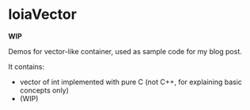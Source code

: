 # loiaVector

**WIP**

Demos for vector-like container, used as sample code for my blog post. 

It contains:
* vector of int implemented with pure C (not C++, for explaining basic concepts only)
* (WIP)